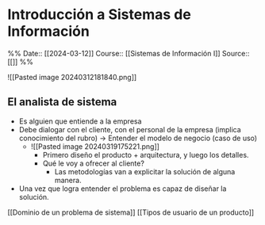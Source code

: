 # Introducción a Sistemas de Información

%%
Date:: [[2024-03-12]]
Course:: [[Sistemas de Información I]]
Source:: [[]]
%%

![[Pasted image 20240312181840.png]]

## El analista de sistema
- Es alguien que entiende a la empresa
- Debe dialogar con el cliente, con el personal de la empresa (implica conocimiento del rubro) -> Entender el modelo de negocio (caso de uso)
	- ![[Pasted image 20240319175221.png]]
		- Primero diseño el producto + arquitectura, y luego los detalles.
		- Qué le voy a ofrecer al cliente? 
			- Las metodologías van a explicitar la solución de alguna manera.
- Una vez que logra entender el problema es capaz de diseñar la solución.


[[Dominio de un problema de sistema]]
[[Tipos de usuario de un producto]]